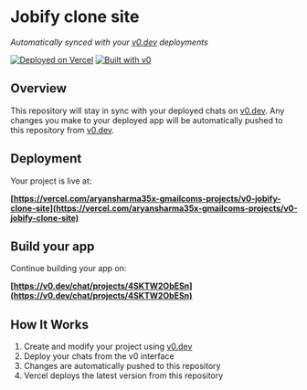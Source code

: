# Jobify clone site

*Automatically synced with your [v0.dev](https://v0.dev) deployments*

[![Deployed on Vercel](https://img.shields.io/badge/Deployed%20on-Vercel-black?style=for-the-badge&logo=vercel)](https://vercel.com/aryansharma35x-gmailcoms-projects/v0-jobify-clone-site)
[![Built with v0](https://img.shields.io/badge/Built%20with-v0.dev-black?style=for-the-badge)](https://v0.dev/chat/projects/4SKTW2ObESn)

## Overview

This repository will stay in sync with your deployed chats on [v0.dev](https://v0.dev).
Any changes you make to your deployed app will be automatically pushed to this repository from [v0.dev](https://v0.dev).

## Deployment

Your project is live at:

**[https://vercel.com/aryansharma35x-gmailcoms-projects/v0-jobify-clone-site](https://vercel.com/aryansharma35x-gmailcoms-projects/v0-jobify-clone-site)**

## Build your app

Continue building your app on:

**[https://v0.dev/chat/projects/4SKTW2ObESn](https://v0.dev/chat/projects/4SKTW2ObESn)**

## How It Works

1. Create and modify your project using [v0.dev](https://v0.dev)
2. Deploy your chats from the v0 interface
3. Changes are automatically pushed to this repository
4. Vercel deploys the latest version from this repository